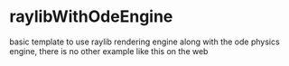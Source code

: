 # raylibWithOdeEngine
basic template to use raylib rendering engine along with the ode physics engine, there is no other example like this on the web
